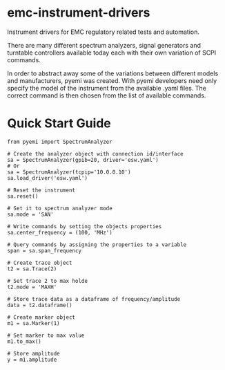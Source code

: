 # emc-instrument-drivers
Instrument drivers for EMC regulatory related tests and automation.

There are many different spectrum analyzers, signal generators and turntable controllers available today each with their own variation of SCPI commands.

In order to abstract away some of the variations between different models and manufacturers, pyemi was created.  With pyemi developers need only specify the model of the instrument from the available .yaml files.  The correct command is then chosen from the list of available commands.

# Quick Start Guide
```
from pyemi import SpectrumAnalyzer

# Create the analyzer object with connection id/interface
sa = SpectrumAnalyzer(gpib=20, driver='esw.yaml')
# Or
sa = SpectrumAnalyzer(tcpip='10.0.0.10')
sa.load_driver('esw.yaml')

# Reset the instrument
sa.reset()

# Set it to spectrum analyzer mode
sa.mode = 'SAN'

# Write commands by setting the objects properties
sa.center_frequency = (100, 'MHz')

# Query commands by assigning the properties to a variable
span = sa.span_frequency

# Create trace object
t2 = sa.Trace(2)

# Set trace 2 to max holde
t2.mode = 'MAXH'

# Store trace data as a dataframe of frequency/amplitude
data = t2.dataframe()

# Create marker object
m1 = sa.Marker(1)

# Set marker to max value
m1.to_max()

# Store amplitude
y = m1.amplitude
```
